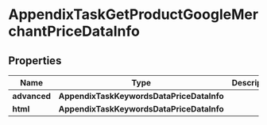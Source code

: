 # AppendixTaskGetProductGoogleMerchantPriceDataInfo

## Properties

| Name | Type | Description | Notes |
|------------ | ------------- | ------------- | -------------|
**advanced** | **AppendixTaskKeywordsDataPriceDataInfo** |  |[optional]|
**html** | **AppendixTaskKeywordsDataPriceDataInfo** |  |[optional]|